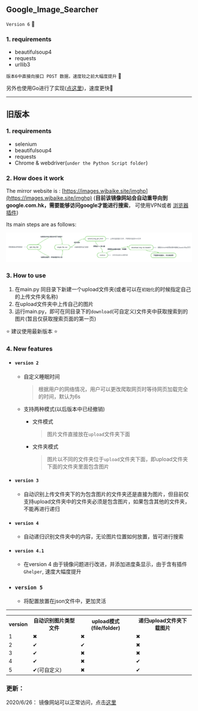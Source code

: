 ## Google_Image_Searcher

`Version 6` :tada: 
### 1. requirements
- beautifulsoup4
- requests
- urllib3

`版本6中直接向接口 POST 数据，速度较之前大幅度提升` :tada:

另外也使用Go进行了实现([点这里](https://git.io/JUCkn))，速度更快:tada:
<hr/>

## 旧版本

### 1. requirements

- selenium
- beautifulsoup4
- requests
- Chrome & webdriver(`under the Python Script folder`)

### 2. How does it work

The mirror website is : [https://images.wjbaike.site/imghp](https://images.wjbaike.site/imghp) (**目前该镜像网站会自动重导向到google.com.hk，需要能够访问google才能进行搜索**， 可使用VPN或者 [浏览器插件](https://github.com/Cyberist-Edgar/Google-visit-helper))

Its main steps are as follows:

<img src='process_2.png' >

### 3. How to use

1. 在main.py 同目录下新建一个upload文件夹(或者可以在`初始化`的时候指定自己的上传文件夹名称)
2. 在upload文件夹中上传自己的图片
3. 运行main.py，即可在同目录下的`download`(可自定义)文件夹中获取搜索到的图片(暂且仅获取搜索页面的第一页)


:star: 建议使用最新版本 :star:

### 4. New features
- #### `version 2`
  
  - 自定义睡眠时间  
  
    >  根据用户的网络情况，用户可以更改爬取网页时等待网页加载完全的时间，默认为6s
  
  - 支持两种模式(以后版本中已经撤销)
  
    - 文件模式
  
      > 图片文件直接放在`upload`文件夹下面
  
    - 文件夹模式
  
      > 图片以不同的文件夹位于`upload`文件夹下面，即upload文件夹下面的文件夹里面包含图片

- #### `version 3`
  - 自动识别上传文件夹下的为包含图片的文件夹还是直接为图片，但目前仅支持upload文件夹中的文件夹必须是包含图片，如果包含其他的文件夹，不能再进行递归
  

- #### `version 4`
  - 自动递归识别文件夹中的内容，无论图片位置如何放置，皆可进行搜索

- #### `version 4.1`
  - 在version 4 由于镜像问题进行改进，并添加进度条显示，由于含有插件`Ghelper`, 速度大幅度提升
 
- ### `version 5` 
  - 将配置放置在json文件中，更加灵活
 
 <hr/>

<table>
    <tr>
    <th>version</th>
    <th>自动识别图片类型文件</th>
    <th>upload模式(file/folder)</th>
    <th>递归upload文件夹下载图片</th>
    </tr>
    <tr>
        <td>1</td>
        <td>✖</td>
        <td>✖</td>
        <td>✖</td>
    </tr>
      <tr>
        <td>2</td>
          <td>✔</td>
        <td>✔</td>
        <td>✖</td>
    </tr>
      <tr>
        <td>3</td>
          <td>✔</td>
        <td>✖</td>
        <td>✖</td>
    </tr>
      <tr>
        <td>4</td>
        <td>✔</td>
            <td>✖</td>
        <td>✔</td>
    </tr>
  <tr>
        <td>5</td>
        <td>✔(可自定义)</td>
            <td>✖</td>
        <td>✔</td>
    </tr>
</table>


### 更新：
2020/6/26： 镜像网站可以正常访问，点击[这里](https://images.hk.53yu.com/imghp)
